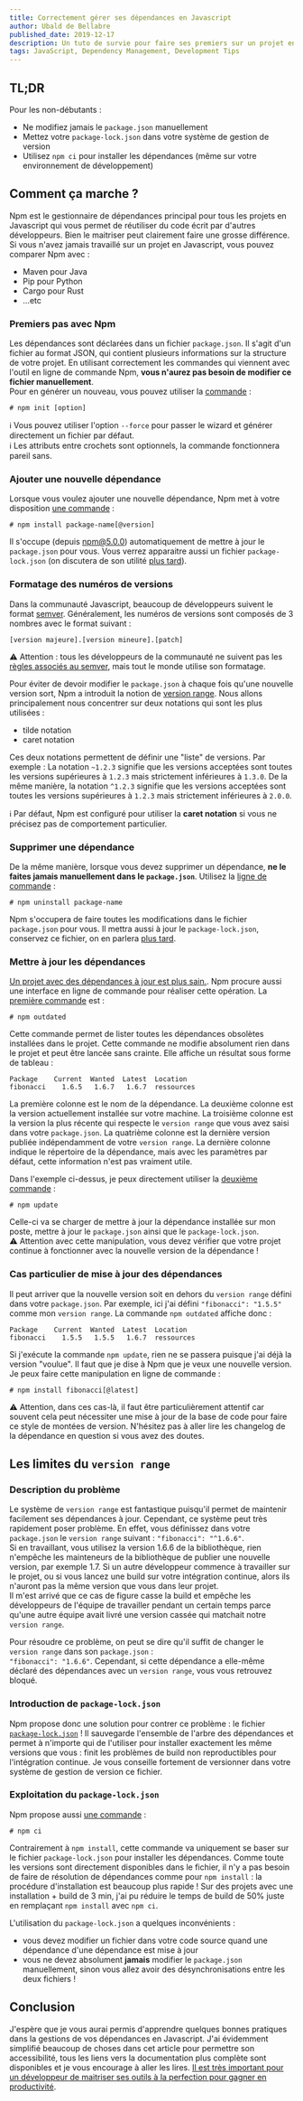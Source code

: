```yaml
---
title: Correctement gérer ses dépendances en Javascript
author: Ubald de Bellabre
published_date: 2019-12-17
description: Un tuto de survie pour faire ses premiers sur un projet en JavaScript
tags: JavaScript, Dependency Management, Development Tips
---
```


## TL;DR
Pour les non-débutants :
* Ne modifiez jamais le `package.json` manuellement
* Mettez votre `package-lock.json` dans votre système de gestion de version
* Utilisez `npm ci` pour installer les dépendances (même sur votre environnement de développement)

## Comment ça marche ?

Npm est le gestionnaire de dépendances principal pour tous les projets en Javascript qui vous permet de réutiliser du 
code écrit par d'autres développeurs. Bien le maitriser peut clairement faire une grosse différence. Si vous n'avez 
jamais travaillé sur un projet en Javascript, vous pouvez comparer Npm avec :
* Maven pour Java
* Pip pour Python 
* Cargo pour Rust
* ...etc

### Premiers pas avec Npm
Les dépendances sont déclarées dans un fichier `package.json`. Il s'agit d'un fichier au format JSON, qui contient
plusieurs informations sur la structure de votre projet. En utilisant correctement les commandes qui viennent avec
l'outil en ligne de commande Npm, **vous n'aurez pas besoin de modifier ce fichier manuellement**.  
Pour en générer un nouveau, vous pouvez utiliser la [commande](https://docs.npmjs.com/cli/init) : 
```
# npm init [option]
```
:information_source: Vous pouvez utiliser l'option `--force` pour passer le wizard et générer directement un fichier par
défaut.  
:information_source: Les attributs entre crochets sont optionnels, la commande fonctionnera pareil sans.

### Ajouter une nouvelle dépendance
Lorsque vous voulez ajouter une nouvelle dépendance, Npm met à votre disposition [une commande](https://docs.npmjs.com/cli/install) :
```
# npm install package-name[@version]
```
Il s'occupe (depuis [npm@5.0.0](https://blog.npmjs.org/post/161081169345/v500)) automatiquement de mettre à jour le
`package.json` pour vous. Vous verrez apparaitre aussi un fichier `package-lock.json` (on discutera de son utilité [plus 
tard](#introduction-de-package-lockjson)).

### Formatage des numéros de versions
Dans la communauté Javascript, beaucoup de développeurs suivent le format [semver](https://semver.org/). Généralement, 
les numéros de versions sont composés de 3 nombres avec le format suivant :
```
[version majeure].[version mineure].[patch]
```
:warning: Attention : tous les développeurs de la communauté ne suivent pas les [règles associés au semver](https://semver.org/#semantic-versioning-specification-semver),
mais tout le monde utilise son formatage.

Pour éviter de devoir modifier le `package.json` à chaque fois qu'une nouvelle version sort, Npm a introduit la notion 
de [version range](https://docs.npmjs.com/misc/semver#range-grammar). Nous allons principalement nous concentrer sur deux
notations qui sont les plus utilisées :
* tilde notation
* caret notation

Ces deux notations permettent de définir une "liste" de versions. Par exemple : La notation `~1.2.3` signifie que les 
versions acceptées sont toutes les versions supérieures à `1.2.3` mais strictement inférieures à `1.3.0`.
De la même manière, la notation `^1.2.3` signifie que les versions acceptées sont toutes les versions supérieures à 
`1.2.3` mais strictement inférieures à `2.0.0`.

:information_source: Par défaut, Npm est configuré pour utiliser la **caret notation** si vous ne précisez pas de comportement particulier.

### Supprimer une dépendance
De la même manière, lorsque vous devez supprimer un dépendance, **ne le faites jamais manuellement dans le `package.json`**.
Utilisez la [ligne de commande](https://docs.npmjs.com/cli/uninstall) :
```
# npm uninstall package-name
```
Npm s'occupera de faire toutes les modifications dans le fichier `package.json` pour vous. Il mettra aussi à jour le
`package-lock.json`, conservez ce fichier, on en parlera [plus tard](#introduction-de-package-lockjson).

### Mettre à jour les dépendances
[Un projet avec des dépendances à jour est plus sain.](https://dependabot.com/blog/why-bother/). 
Npm procure aussi une interface en ligne de commande pour réaliser cette opération.
La [première commande](https://docs.npmjs.com/cli/outdated) est :
```
# npm outdated
```
Cette commande permet de lister toutes les dépendances obsolètes installées dans le projet. Cette commande ne modifie 
absolument rien dans le projet et peut être lancée sans crainte. Elle affiche un résultat sous forme de tableau : 
```
Package    Current  Wanted  Latest  Location
fibonacci    1.6.5   1.6.7   1.6.7  ressources
```
La première colonne est le nom de la dépendance. La deuxième colonne est la version actuellement installée sur votre 
machine. La troisième colonne est la version la plus récente qui respecte le `version range` que vous avez saisi dans votre
`package.json`. La quatrième colonne est la dernière version publiée indépendamment de votre `version range`. La dernière
colonne indique le répertoire de la dépendance, mais avec les paramètres par défaut, cette information n'est pas vraiment
utile.

Dans l'exemple ci-dessus, je peux directement utiliser la [deuxième commande](https://docs.npmjs.com/cli/update) :
```
# npm update
```
Celle-ci va se charger de mettre à jour la dépendance installée sur mon poste, mettre à jour le `package.json` ainsi que
le `package-lock.json`.  
:warning: Attention avec cette manipulation, vous devez vérifier que votre projet continue à fonctionner avec la nouvelle
version de la dépendance !

### Cas particulier de mise à jour des dépendances
Il peut arriver que la nouvelle version soit en dehors du `version range` défini dans votre `package.json`. Par exemple, 
ici j'ai défini `"fibonacci": "1.5.5"` comme mon `version range`. La commande `npm outdated` affiche donc :
```
Package    Current  Wanted  Latest  Location
fibonacci    1.5.5   1.5.5   1.6.7  ressources
```

Si j'exécute la commande `npm update`, rien ne se passera puisque j'ai déjà la version "voulue". Il faut que je dise à
Npm que je veux une nouvelle version. Je peux faire cette manipulation en ligne de commande :
```
# npm install fibonacci[@latest]
```
:warning: Attention, dans ces cas-là, il faut être particulièrement attentif car souvent cela peut nécessiter une mise à
jour de la base de code pour faire ce style de montées de version. N'hésitez pas à aller lire les changelog de la 
dépendance en question si vous avez des doutes.

## Les limites du `version range`

### Description du problème
Le système de `version range` est fantastique puisqu'il permet de maintenir facilement ses dépendances à jour. Cependant,
ce système peut très rapidement poser problème. En effet, vous définissez dans votre `package.json` le `version range` 
suivant : `"fibonacci": "^1.6.6"`.  
Si en travaillant, vous utilisez la version 1.6.6 de la bibliothèque, rien n'empêche les mainteneurs de la bibliothèque
de publier une nouvelle version, par exemple 1.7. Si un autre développeur commence à travailler sur le projet, ou si 
vous lancez une build sur votre intégration continue, alors ils n'auront pas la même version que vous dans leur projet.   
Il m'est arrivé que ce cas de figure casse la build et empêche les développeurs de l'équipe de travailler pendant un 
certain temps parce qu'une autre équipe avait livré une version cassée qui matchait notre `version range`.

Pour résoudre ce problème, on peut se dire qu'il suffit de changer le `version range` dans son `package.json` :  
`"fibonacci": "1.6.6"`. Cependant, si cette dépendance a elle-même déclaré des dépendances avec un `version range`, vous
vous retrouvez bloqué.

### Introduction de `package-lock.json`
Npm propose donc une solution pour contrer ce problème : le fichier [`package-lock.json`](https://docs.npmjs.com/files/package-lock.json) ! 
Il sauvegarde l'ensemble de l'arbre des dépendances et permet à n'importe qui de l'utiliser pour installer exactement 
les même versions que vous : finit les problèmes de build non reproductibles pour l'intégration continue.
Je vous conseille fortement de versionner dans votre système de gestion de version ce fichier.

### Exploitation du `package-lock.json`
Npm propose aussi [une commande](https://docs.npmjs.com/cli/ci) :
```
# npm ci
```
Contrairement à `npm install`, cette commande va uniquement se baser sur le fichier `package-lock.json` pour installer
les dépendances. Comme toute les versions sont directement disponibles dans le fichier, il n'y a pas besoin de faire de
résolution de dépendances comme pour `npm install` : la procédure d'installation est beaucoup plus rapide ! Sur des 
projets avec une installation + build de 3 min, j'ai pu réduire le temps de build de 50% juste en remplaçant `npm install`
avec `npm ci`.

L'utilisation du `package-lock.json` a quelques inconvénients : 
* vous devez modifier un fichier dans votre code source quand une dépendance d'une dépendance est mise à jour
* vous ne devez absolument **jamais** modifier le `package.json` manuellement, sinon vous allez avoir des désynchronisations
entre les deux fichiers !

## Conclusion

J'espère que je vous aurai permis d'apprendre quelques bonnes pratiques dans la gestions de vos dépendances en 
Javascript. J'ai évidemment simplifié beaucoup de choses dans cet article pour permettre son accessibilité, tous les liens
vers la documentation plus complète sont disponibles et je vous encourage à aller les lires. [Il est très important pour
un développeur de maitriser ses outils à la perfection pour gagner en productivité](http://keepcalmandrefactor.com/index.php/2018/01/23/master-your-tools/).
